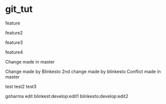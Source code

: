 # git_tut


feature

feature2

feature3

feature4

Change made in master

Change made by Blinkesto
2nd change made by blinkesto
Conflict made in master

test
test2
test3

goharma edit
blinkest:develop:edit1
blinkesto:develop:edit2
